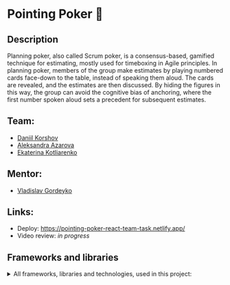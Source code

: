 # Pointing Poker 🤝

## Description

Planning poker, also called Scrum poker, is a consensus-based, gamified technique for estimating, mostly used for timeboxing in Agile principles. In planning poker, members of the group make estimates by playing numbered cards face-down to the table, instead of speaking them aloud. The cards are revealed, and the estimates are then discussed. By hiding the figures in this way, the group can avoid the cognitive bias of anchoring, where the first number spoken aloud sets a precedent for subsequent estimates.

## Team:

- [Daniil Korshov][daniel-ki]
- [Aleksandra Azarova][foggylight]
- [Ekaterina Kotliarenko][kagerka]

## Mentor:

- [Vladislav Gordeyko][vladislavgordeyko]

## Links:

- Deploy: https://pointing-poker-react-team-task.netlify.app/
- Video review: _in progress_

[kagerka]: https://github.com/kagerka
[daniel-ki]: https://github.com/daniel-ki
[foggylight]: https://github.com/foggylight
[vladislavgordeyko]: https://github.com/vladislavgordeyko

## Frameworks and libraries

<details>
  <summary>All frameworks, libraries and technologies, used in this project:</summary>
<p></p>

| &nbsp;&nbsp;&nbsp;&nbsp;&nbsp;&nbsp;&nbsp;&nbsp;&nbsp;&nbsp;&nbsp;&nbsp;&nbsp;&nbsp;&nbsp;&nbsp;&nbsp;&nbsp;&nbsp;&nbsp;&nbsp;Library&nbsp;&nbsp;&nbsp;&nbsp;&nbsp;&nbsp;&nbsp;&nbsp;&nbsp;&nbsp;&nbsp;&nbsp;&nbsp;&nbsp;&nbsp;&nbsp;&nbsp;&nbsp;&nbsp;&nbsp;&nbsp; | Description                                                                                                                                                                                                                                                                                                                               |
| ------------------------------------------------------------------------------------------------------------------------------------------------------------------------------------------------------------------------------------------------------------------- | ----------------------------------------------------------------------------------------------------------------------------------------------------------------------------------------------------------------------------------------------------------------------------------------------------------------------------------------- |
| **classnames**                                                                                                                                                                                                                                                      | A simple JavaScript utility for conditionally joining classNames together.                                                                                                                                                                                                                                                                |
| **dotenv**                                                                                                                                                                                                                                                          | Dotenv is a zero-dependency module that loads environment variables from a .env file into process.env. Storing configuration in the environment separate from code is based on The Twelve-Factor App methodology.                                                                                                                         |
| **node-sass**                                                                                                                                                                                                                                                       | Node-sass is a library that provides binding for Node.js to LibSass, the C version of the popular stylesheet preprocessor, Sass. It allows you to natively compile .scss files to css at incredible speed and automatically via a connect middleware.                                                                                     |
| **normalize.css**                                                                                                                                                                                                                                                   | A modern alternative to CSS resets.                                                                                                                                                                                                                                                                                                       |
| **react**                                                                                                                                                                                                                                                           | React is a JavaScript library for creating user interfaces.                                                                                                                                                                                                                                                                               |
| **react-dom**                                                                                                                                                                                                                                                       | This package serves as the entry point to the DOM and server renderers for React. It is intended to be paired with the generic React package, which is shipped as react to npm.                                                                                                                                                           |
| **react-icons**                                                                                                                                                                                                                                                     | Include popular icons in your React projects easily with react-icons, which utilizes ES6 imports that allows you to include only the icons that your project is using.                                                                                                                                                                    |
| **react-redux**                                                                                                                                                                                                                                                     | Official React bindings for Redux.                                                                                                                                                                                                                                                                                                        |
| **react-router-dom**                                                                                                                                                                                                                                                | DOM bindings for React Router.                                                                                                                                                                                                                                                                                                            |
| **react-scripts**                                                                                                                                                                                                                                                   | This package includes scripts and configuration used by Create React App.                                                                                                                                                                                                                                                                 |
| **react-toastify**                                                                                                                                                                                                                                                  | React-Toastify allows you to add notifications to your app with ease.                                                                                                                                                                                                                                                                     |
| **socket.io-client**                                                                                                                                                                                                                                                | Socket.IO is a library that enables real-time, bidirectional and event-based communication between the browser and the server.                                                                                                                                                                                                            |
| **typescript**                                                                                                                                                                                                                                                      | TypeScript is a language for application-scale JavaScript. TypeScript adds optional types to JavaScript that support tools for large-scale JavaScript applications for any browser, for any host, on any OS. TypeScript compiles to readable, standards-based JavaScript.                                                                 |
| **eslint**                                                                                                                                                                                                                                                          | ESLint is a tool for identifying and reporting on patterns found in ECMAScript/JavaScript code.                                                                                                                                                                                                                                           |
| **eslint-config-airbnb**                                                                                                                                                                                                                                            | This package provides Airbnb's .eslintrc as an extensible shared config.                                                                                                                                                                                                                                                                  |
| **eslint-config-airbnb-typescript**                                                                                                                                                                                                                                 | Enhances Airbnb's ESLint config with TypeScript support.                                                                                                                                                                                                                                                                                  |
| **eslint-config-prettier**                                                                                                                                                                                                                                          | Turns off all rules that are unnecessary or might conflict with Prettier. This lets you use your favorite shareable config without letting its stylistic choices get in the way when using Prettier.                                                                                                                                      |
| **eslint-plugin-import**                                                                                                                                                                                                                                            | This plugin intends to support linting of ES2015+ (ES6+) import/export syntax, and prevent issues with misspelling of file paths and import names. All the goodness that the ES2015+ static module syntax intends to provide, marked up in your editor.                                                                                   |
| **eslint-plugin-jsx-a11y**                                                                                                                                                                                                                                          | Static AST checker for accessibility rules on JSX elements.                                                                                                                                                                                                                                                                               |
| **eslint-plugin-prettier**                                                                                                                                                                                                                                          | Runs Prettier as an ESLint rule and reports differences as individual ESLint issues.                                                                                                                                                                                                                                                      |
| **eslint-plugin-react**                                                                                                                                                                                                                                             | React specific linting rules for ESLint.                                                                                                                                                                                                                                                                                                  |
| **eslint-plugin-react-hooks**                                                                                                                                                                                                                                       | This ESLint plugin enforces the Rules of Hooks. It is a part of the Hooks API for React.                                                                                                                                                                                                                                                  |
| **prettier**                                                                                                                                                                                                                                                        | Prettier is an opinionated code formatter. It enforces a consistent style by parsing your code and re-printing it with its own rules that take the maximum line length into account, wrapping code when necessary.                                                                                                                        |
| **ts-jest**                                                                                                                                                                                                                                                         | A Jest transformer with source map support that lets you use Jest to test projects written in TypeScript.                                                                                                                                                                                                                                 |
| **ts-node**                                                                                                                                                                                                                                                         | TypeScript execution and REPL for node.js, with source map support. It JIT transforms TypeScript into JavaScript, enabling you to directly execute TypeScript on Node.js without precompiling. This is accomplished by hooking node's module loading APIs, enabling it to be used seamlessly alongside other Node.js tools and libraries. |
| **@reduxjs/toolkit**                                                                                                                                                                                                                                                | The official, opinionated, batteries-included toolset for efficient Redux development.                                                                                                                                                                                                                                                    |
| **@testing-library/jest-dom**                                                                                                                                                                                                                                       | Custom jest matchers to test the state of the DOM.                                                                                                                                                                                                                                                                                        |
| **@testing-library/react**                                                                                                                                                                                                                                          | Simple and complete React DOM testing utilities that encourage good testing practices.                                                                                                                                                                                                                                                    |
| **@testing-library/user-event**                                                                                                                                                                                                                                     | Fire events the same way the user does.                                                                                                                                                                                                                                                                                                   |
| **@types/jest**                                                                                                                                                                                                                                                     | This package contains type definitions for Jest                                                                                                                                                                                                                                                                                           |
| **@typescript-eslint/eslint-plugin**                                                                                                                                                                                                                                | An ESLint plugin which provides lint rules for TypeScript codebases.                                                                                                                                                                                                                                                                      |
| **@typescript-eslint/parser**                                                                                                                                                                                                                                       | An ESLint parser which leverages TypeScript ESTree to allow for ESLint to lint TypeScript source code.                                                                                                                                                                                                                                    |
| **@types/node**                                                                                                                                                                                                                                                     | This package contains type definitions for Node.js.                                                                                                                                                                                                                                                                                       |
| **@types/react**                                                                                                                                                                                                                                                    | This package contains type definitions for React.                                                                                                                                                                                                                                                                                         |
| **@types/react-dom**                                                                                                                                                                                                                                                | This package contains type definitions for React (react-dom).                                                                                                                                                                                                                                                                             |
| **@types/react-redux**                                                                                                                                                                                                                                              | This package contains type definitions for react-redux.                                                                                                                                                                                                                                                                                   |
| **@types/react-router-dom**                                                                                                                                                                                                                                         | This package contains type definitions for react-router-dom.                                                                                                                                                                                                                                                                              |

</details>

